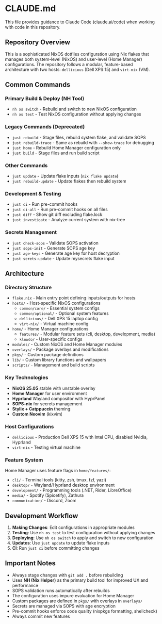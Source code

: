 # CLAUDE.md

This file provides guidance to Claude Code (claude.ai/code) when working with code in this repository.

## Repository Overview

This is a sophisticated NixOS dotfiles configuration using Nix flakes that manages both system-level (NixOS) and user-level (Home Manager) configurations. The repository follows a modular, feature-based architecture with two hosts: `dellicious` (Dell XPS 15) and `virt-nix` (VM).

## Common Commands

### Primary Build & Deploy (NH Tool)
- `nh os switch` - Rebuild and switch to new NixOS configuration
- `nh os test` - Test NixOS configuration without applying changes

### Legacy Commands (Deprecated)
- `just rebuild` - Stage files, rebuild system flake, and validate SOPS
- `just rebuild-trace` - Same as rebuild with `--show-trace` for debugging
- `just home` - Rebuild Home Manager configuration only
- `just build` - Stage files and run build script

### Other Commands
- `just update` - Update flake inputs (`nix flake update`)
- `just rebuild-update` - Update flakes then rebuild system

### Development & Testing
- `just ci` - Run pre-commit hooks
- `just ci-all` - Run pre-commit hooks on all files
- `just diff` - Show git diff excluding flake.lock
- `just investigate` - Analyze current system with nix-tree

### Secrets Management
- `just check-sops` - Validate SOPS activation
- `just sops-init` - Generate SOPS age key
- `just age-keys` - Generate age key for host decryption
- `just serets-update` - Update mysecrets flake input

## Architecture

### Directory Structure
- `flake.nix` - Main entry point defining inputs/outputs for hosts
- `hosts/` - Host-specific NixOS configurations
  - `common/core/` - Essential system configs
  - `common/optional/` - Optional system features
  - `dellicious/` - Dell XPS 15 laptop config
  - `virt-nix/` - Virtual machine config
- `home/` - Home Manager configurations
  - `features/` - Modular feature sets (cli, desktop, development, media)
  - `klowdo/` - User-specific configs
- `modules/` - Custom NixOS and Home Manager modules
- `overlays/` - Package overlays and modifications
- `pkgs/` - Custom package definitions
- `lib/` - Custom library functions and wallpapers
- `scripts/` - Management and build scripts

### Key Technologies
- **NixOS 25.05** stable with unstable overlay
- **Home Manager** for user environment
- **Hyprland** Wayland compositor with HyprPanel
- **SOPS-nix** for secrets management
- **Stylix + Catppuccin** theming
- **Custom Neovim** (kixvim)

### Host Configurations
- `dellicious` - Production Dell XPS 15 with Intel CPU, disabled Nvidia, Hyprland
- `virt-nix` - Testing virtual machine

### Feature System
Home Manager uses feature flags in `home/features/`:
- `cli/` - Terminal tools (kitty, zsh, tmux, fzf, yazi)
- `desktop/` - Wayland/Hyprland desktop environment
- `development/` - Programming tools (.NET, Rider, LibreOffice)
- `media/` - Spotify (Spicetify), Zathura
- `communication/` - Discord, Zoom

## Development Workflow

1. **Making Changes**: Edit configurations in appropriate modules
2. **Testing**: Use `nh os test` to test configuration without applying changes
3. **Deploying**: Use `nh os switch` to apply and switch to new configuration
4. **Updates**: Use `just update` to update flake inputs
5. **CI**: Run `just ci` before committing changes

## Important Notes

- Always stage changes with `git add .` before rebuilding
- Uses **NH (Nix Helper)** as the primary build tool for improved UX and performance
- SOPS validation runs automatically after rebuilds
- The configuration uses impure evaluation for Home Manager
- Custom packages are defined in `pkgs/` with overlays in `overlays/`
- Secrets are managed via SOPS with age encryption
- Pre-commit hooks enforce code quality (nixpkgs formatting, shellcheck)
- Always commit new features